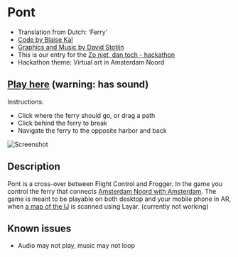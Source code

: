# Pont

 * Translation from Dutch: ‘Ferry’
 * [Code by Blaise Kal](https://github.com/blaise-io)
 * [Graphics and Music by David Stotijn](https://github.com/dstotijn)
 * This is our entry for the [Zo niet, dan toch - hackathon](http://zonietdanto.ch/)  
 * Hackathon theme: Virtual art in Amsterdam Noord

## [Play here](http://blaise-io.github.io/pont/?map) (warning: has sound)

Instructions:

 * Click where the ferry should go, or drag a path
 * Click behind the ferry to break
 * Navigate the ferry to the opposite harbor and back

![Screenshot](http://i.imgur.com/bioHyXc.png)

## Description

Pont is a cross-over between Flight Control and Frogger. 
In the game you control the ferry that connects [Amsterdam Noord with Amsterdam](http://goo.gl/maps/01P5p).
The game is meant to be playable on both desktop and your mobile phone in AR, when 
[a map of the IJ](http://images.layar.com/panels/referenceimage/img37ee2091-c0cd-4e94-a96f-0d2351c12e75.jpeg) 
is scanned using Layar. (currently not working)

## Known issues

 * Audio may not play, music may not loop
